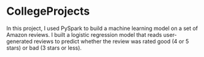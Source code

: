 # CollegeProjects
In this project, I used PySpark to build a machine learning model on a set of Amazon reviews. 
I built a logistic regression model that reads user-generated reviews to predict whether the review was rated good (4 or 5 stars) or bad (3 stars or less).
